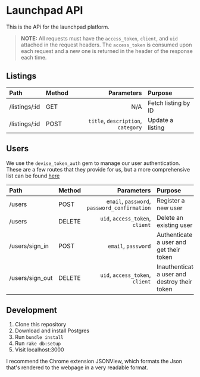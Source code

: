 # Launchpad API

This is the APi for the launchpad platform.

> __NOTE:__ All requests must have the `access_token`, `client`, and `uid` attached in the request headers. The `access_token` is consumed
> upon each request and a new one is returned in the header of the response each time.

## Listings

| Path          | Method        | Parameters                                                   | Purpose               |
|:------------- |:--------------| ------------------------------------------------------------:|:----------------------|
| /listings/:id | GET           | N/A                                                          | Fetch listing by ID   |
| /listings/:id | POST          | `title`, `description`, `category`                           | Update a listing      |

## Users

We use the `devise_token_auth` gem to manage our user authentication. These are a few routes that they provide for us, but a more
comprehensive list can be found [here](https://github.com/lynndylanhurley/devise_token_auth#usage-tldr)


| Path           | Method        | Parameters                                                   | Purpose                                       |
|:---------------|:--------------| ------------------------------------------------------------:|:----------------------------------------------|
| /users         | POST          | `email`, `password`, `password_confirmation`                 | Register a new user                           |
| /users         | DELETE        | `uid`, `access_token`, `client`                              | Delete an existing user                       |
| /users/sign_in | POST          | `email`, `password`                                          | Authenticate a user and get their token       |
| /users/sign_out| DELETE        | `uid`, `access_token`, `client`                              | Inauthenticate a user and destroy their token |

## Development

1) Clone this repository
2) Download and install Postgres
3) Run `bundle install`
4) Run `rake db:setup`
5) Visit localhost:3000

I recommend the Chrome extension JSONView, which formats the Json that's rendered to the webpage in a very readable format.